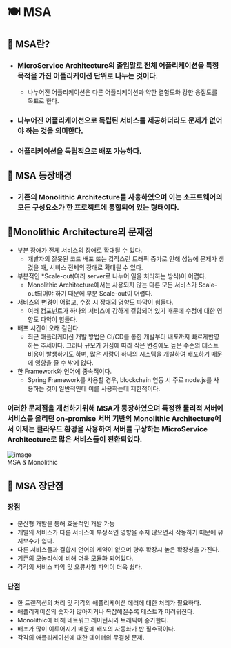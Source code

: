 # 🍽 MSA

## 🍕 MSA란?
- ### MicroService Architecture의 줄임말로 전체 어플리케이션을 특정 목적을 가진 어플리케이션 단위로 나누는 것이다. 
    - 나누어진 어플리케이션은 다른 어플리케이션과 약한 결합도와 강한 응집도를 목표로 한다.
- ### 나누어진 어플리케이션으로 독립된 서비스를 제공하더라도 문제가 없어야 하는 것을 의미한다.
- ### 어플리케이션을 독립적으로 배포 가능하다.
  
## 🍔 MSA 등장배경
- ### 기존의 Monolithic Architecture를 사용하였으며 이는  소프트웨어의 모든 구성요소가 한 프로젝트에 통합되어 있는 형태이다.

## 🍟Monolithic Architecture의 문제점
- 부분 장애가 전체 서비스의 장애로 확대될 수 있다.
    - 개발자의 잘못된 코드 배포 또는 갑작스런 트래픽 증가로 인해 성능에 문제가 생겼을 때, 서비스 전체의 장애로 확대될 수 있다.
- 부분적인 *Scale-out(여러 server로 나누어 일을 처리하는 방식)이 어렵다.
    - Monolithic Architecture에서는 사용되지 않는 다른 모든 서비스가 Scale-out되어야 하기 때문에 부분 Scale-out이 어렵다.
- 서비스의 변경이 어렵고, 수정 시 장애의 영향도 파악이 힘들다.
    - 여러 컴포넌트가 하나의 서비스에 강하게 결합되어 있기 때문에 수정에 대한 영향도 파악이 힘들다.
- 배포 시간이 오래 걸린다.
    - 최근 애플리케이션 개발 방법은 CI/CD를 통한 개발부터 배포까지 빠르게반영하는 추세이다. 그러나 규모가 커짐에 따라 작은 변경에도 높은 수준의 테스트 비용이 발생하기도 하며, 많은 사람이 하나의 시스템을 개발하여 배포하기 때문에 영향을 줄 수 밖에 없다.
- 한 Framework와 언어에 종속적이다.
    - Spring Framework를 사용할 경우, blockchain 연동 시 주로 node.js를 사용하는 것이 일반적인데 이를 사용하는데 제한적이다.
### 이러한 문제점을 개선하기위해 MSA가 등장하였으며 특정한 물리적 서버에 서비스를 올리던 on-promise 서버 기반의 Monolithic Architecture에서 이제는 클라우드 환경을 사용하여 서버를 구상하는 MicroService Architecture로 많은 서비스들이 전환되었다.  
  

![image](https://user-images.githubusercontent.com/71022555/156216294-e419292d-fead-4fb3-b3c9-3b3a106beb98.png)  
MSA & Monolithic
## 🍿 MSA 장단점  
### 장점 
- 분산형 개발을 통해 효울적인 개발 가능
- 개별의 서비스가 다른 서비스에 부정적인 영향을 주지 않으면서 작동하기 때문에 유지보수가 쉽다.
- 다른 서비스들과 결합시 언어의 제약이 없으며 향후 확장시 높은 확장성을 가진다.
- 기존의 모놀리식에 비해 더욱 모듈화 되어있다.
- 각각의 서비스 파악 및 오류사항 파악이 더욱 쉽다.
  
### 단점
- 한 트랜잭션의 처리 및 각각의 애플리케이션 에러에 대한 처리가 필요하다.
- 애플리케이션의 숫자가 많아지거나 복잡해질수록 테스트가 어려워진다.
- Monolithic에 비해 네트워크 레이턴시와 트래픽이 증가한다.
- 배포가 많이 이루어지기 때문에 배포의 자동화가 반 필수적이다.
- 각각의 애플리케이션에 대한 데이터의 무결성 문제.

